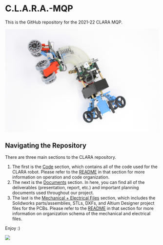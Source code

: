 # C.L.A.R.A.-MQP

This is the GitHub repository for the 2021-22 CLARA MQP.

![](https://github.com/BrianKatz925/C.L.A.R.A.-MQP/blob/master/Documents/img/Cover%20Photo%20-%20Contrasted.jpg)

## Navigating the Repository
There are three main sections to the CLARA repository. 
  1. The first is the [Code](Code/) section, which contains all of the code used for the CLARA robot. Please refer to the [README](Code/README.md) in that section for more information on operation and code organization.
  2. The next is the [Documents](Documents/) section. In here, you can find all of the deliverables (presentation, report, etc.) and important planning documents used throughout our project.
  3. The last is the [Mechanical + Electrical Files](https://github.com/BrianKatz925/C.L.A.R.A.-MQP/tree/master/Mechanical%20%2B%20Electrical%20Files) section, which includes the Solidworks parts/assemblies, STLs, DXFs, and Altium Designer project files for the PCBs. Please refer to the [README](https://github.com/BrianKatz925/C.L.A.R.A.-MQP/blob/master/Mechanical%20%2B%20Electrical%20Files/README.md) in that section for more information on organization schema of the mechanical and electrical files.

Enjoy :)

![](https://github.com/BrianKatz925/C.L.A.R.A.-MQP/blob/master/Documents/img/bending%20motion.gif)
